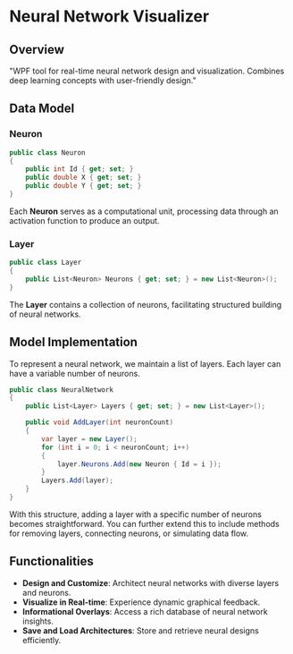 # Neural Network Visualizer

## Overview

"WPF tool for real-time neural network design and visualization. Combines deep learning concepts with user-friendly design."

## Data Model

### Neuron

```csharp
public class Neuron
{
    public int Id { get; set; }
    public double X { get; set; }
    public double Y { get; set; }
}
```

Each **Neuron** serves as a computational unit, processing data through an activation function to produce an output.

### Layer

```csharp
public class Layer
{
    public List<Neuron> Neurons { get; set; } = new List<Neuron>();
}
```

The **Layer** contains a collection of neurons, facilitating structured building of neural networks.

## Model Implementation

To represent a neural network, we maintain a list of layers. Each layer can have a variable number of neurons.

```csharp
public class NeuralNetwork
{
    public List<Layer> Layers { get; set; } = new List<Layer>();

    public void AddLayer(int neuronCount)
    {
        var layer = new Layer();
        for (int i = 0; i < neuronCount; i++)
        {
            layer.Neurons.Add(new Neuron { Id = i });
        }
        Layers.Add(layer);
    }
}
```

With this structure, adding a layer with a specific number of neurons becomes straightforward. You can further extend this to include methods for removing layers, connecting neurons, or simulating data flow.

## Functionalities

- **Design and Customize**: Architect neural networks with diverse layers and neurons.
- **Visualize in Real-time**: Experience dynamic graphical feedback.
- **Informational Overlays**: Access a rich database of neural network insights.
- **Save and Load Architectures**: Store and retrieve neural designs efficiently.
